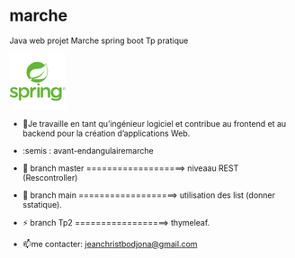 # marche
Java web projet Marche spring boot  Tp pratique

  <img src="https://github.com/devicons/devicon/blob/master/icons/spring/spring-original-wordmark.svg" title="Spring" alt="Spring" width="100" height="100"/>&nbsp;
  

- :telescope:Je travaille en tant qu’ingénieur logiciel et contribue au frontend et au backend pour la création d’applications Web.

- :semis : avant-endangulairemarche

- :seedling: branch master  ===================> niveaau REST (Rescontroller)

- :seedling:  branch main ===================> utilisation des list (donner sstatique).

- :zap: branch Tp2 ==================> thymeleaf.

- :mailbox:me contacter: jeanchristbodjona@gmail.com
